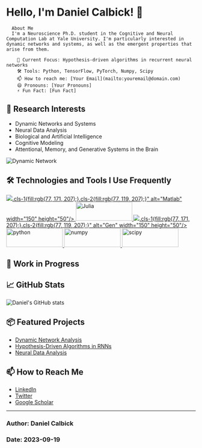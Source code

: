 # Hello, I'm Daniel Calbick! 👋


  
    
      About Me
      I'm a Neuroscience Ph.D. student in the Cognitive and Neural Computation Lab at Yale University. I'm particularly interested in dynamic networks and systems, as well as the emergent properties that arise from them.
      
        🧠 Current Focus: Hypothesis-driven algorithms in recurrent neural networks
        🛠 Tools: Python, TensorFlow, PyTorch, Numpy, Scipy
        📫 How to reach me: [Your Email](mailto:youremail@domain.com)
        😄 Pronouns: [Your Pronouns]
        ⚡ Fun Fact: [Fun Fact]
      
    
    
  


## 🌱 Research Interests

- Dynamic Networks and Systems
- Neural Data Analysis
- Biological and Artificial Intelligence
- Cognitive Modeling
- Attentional, Memory, and Generative Systems in the Brain

![Dynamic Network](https://raw.githubusercontent.com/yourusername/yourusername/main/dynamic_network.gif)

## 🛠 Technologies and Tools I Use Frequently 

<a href="https://www.mathworks.com/products/matlab.html">
    <img src="https://img.shields.io/badge/-Matlab-black?style=flat&logo=data:image/svg+xml;base64,<ns0:svg xmlns:ns0="http://www.w3.org/2000/svg" viewBox="0 0 500 500"><ns0:defs><ns0:style>.cls-1{fill:rgb(77, 171, 207);}.cls-2{fill:rgb(77, 119, 207);}</ns0:style></ns0:defs><ns0:g id="Layer_1" data-name="Layer 1"><ns0:polygon class="cls-1" points="220.93 127.14 151.77 92.23 75.87 130.11 146.9 165.78 220.93 127.14" /><ns0:polygon class="cls-1" points="252.63 143.14 325.14 179.74 249.91 217.52 178.77 181.79 252.63 143.14" /><ns0:polygon class="cls-1" points="349.47 92.76 423.96 130.11 357.34 163.57 284.68 126.92 349.47 92.76" /><ns0:polygon class="cls-1" points="317.41 76.67 250.35 43.05 184.01 76.15 253.11 111 317.41 76.67" /><ns0:polygon class="cls-1" points="264.98 365.44 264.98 456.95 346.22 416.41 346.13 324.86 264.98 365.44" /><ns0:polygon class="cls-1" points="346.1 292.91 346.01 202.32 264.98 242.6 264.98 333.22 346.1 292.91" /><ns0:polygon class="cls-1" points="443.63 275.93 443.63 367.8 374.34 402.38 374.29 310.93 443.63 275.93" /><ns0:polygon class="cls-1" points="443.63 243.81 443.63 153.79 374.21 188.3 374.27 279.07 443.63 243.81" /><ns0:path class="cls-2" d="M236.3,242.6l-54.72-27.51V334s-66.92-142.39-73.12-155.18c-.8-1.65-4.09-3.46-4.93-3.9-12-6.3-47.16-24.11-47.16-24.11V360.89l48.64,26V277.08s66.21,127.23,66.88,128.62,7.32,14.8,14.42,19.51c9.46,6.26,50,30.64,50,30.64Z" /></ns0:g></ns0:svg>" alt="Matlab" width="150" height="50"/>
</a>

<a href="https://julialang.org/">
    <img src="https://img.shields.io/badge/-Julia-black?style=flat&logo=julia" alt="Julia" width="150" height="50"/>
</a>

<a href="https://www.gen.dev/">
    <img src="https://img.shields.io/badge/-Gen-black?style=flat&logo=data:image/svg+xml;base64,<ns0:svg xmlns:ns0="http://www.w3.org/2000/svg" viewBox="0 0 500 500"><ns0:defs><ns0:style>.cls-1{fill:rgb(77, 171, 207);}.cls-2{fill:rgb(77, 119, 207);}</ns0:style></ns0:defs><ns0:g id="Layer_1" data-name="Layer 1"><ns0:polygon class="cls-1" points="220.93 127.14 151.77 92.23 75.87 130.11 146.9 165.78 220.93 127.14" /><ns0:polygon class="cls-1" points="252.63 143.14 325.14 179.74 249.91 217.52 178.77 181.79 252.63 143.14" /><ns0:polygon class="cls-1" points="349.47 92.76 423.96 130.11 357.34 163.57 284.68 126.92 349.47 92.76" /><ns0:polygon class="cls-1" points="317.41 76.67 250.35 43.05 184.01 76.15 253.11 111 317.41 76.67" /><ns0:polygon class="cls-1" points="264.98 365.44 264.98 456.95 346.22 416.41 346.13 324.86 264.98 365.44" /><ns0:polygon class="cls-1" points="346.1 292.91 346.01 202.32 264.98 242.6 264.98 333.22 346.1 292.91" /><ns0:polygon class="cls-1" points="443.63 275.93 443.63 367.8 374.34 402.38 374.29 310.93 443.63 275.93" /><ns0:polygon class="cls-1" points="443.63 243.81 443.63 153.79 374.21 188.3 374.27 279.07 443.63 243.81" /><ns0:path class="cls-2" d="M236.3,242.6l-54.72-27.51V334s-66.92-142.39-73.12-155.18c-.8-1.65-4.09-3.46-4.93-3.9-12-6.3-47.16-24.11-47.16-24.11V360.89l48.64,26V277.08s66.21,127.23,66.88,128.62,7.32,14.8,14.42,19.51c9.46,6.26,50,30.64,50,30.64Z" /></ns0:g></ns0:svg>" alt="Gen" width="150" height="50"/>
</a>

<a href="https://www.python.org/">
    <img src="https://img.shields.io/badge/-Python-black?style=flat&logo=python" alt="python" width="150" height="50"/>
</a>

<a href="https://numpy.org/">
    <img src="https://img.shields.io/badge/-Numpy-black?style=flat&logo=numpy" alt="numpy" width="150" height="50"/>
</a>

<a href="https://scipy.org/">
    <img src="https://img.shields.io/badge/-Scipy-black?style=flat&logo=scipy" alt="scipy" width="150" height="50"/>
</a>


## 🚧 Work in Progress


  


## 📈 GitHub Stats

![Daniel's GitHub stats](https://github-readme-stats.vercel.app/api?username=yourusername)

## 📦 Featured Projects

- [Dynamic Network Analysis](https://github.com/yourusername/dynamic-network-analysis)
- [Hypothesis-Driven Algorithms in RNNs](https://github.com/yourusername/hypothesis-driven-RNNs)
- [Neural Data Analysis](https://github.com/yourusername/neural-data-analysis)

## 📫 How to Reach Me

- [LinkedIn](https://linkedin.com/in/yourusername)
- [Twitter](https://twitter.com/yourusername)
- [Google Scholar](https://scholar.google.com/citations?user=yourID)

---

### Author: Daniel Calbick
### Date: 2023-09-19
